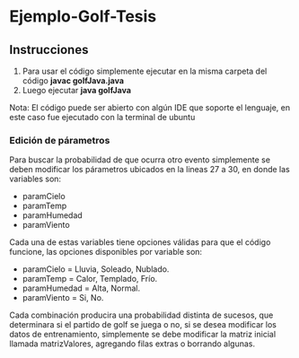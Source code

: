 # Ejemplo-Golf-Tesis

## Instrucciones 

1. Para usar el código simplemente ejecutar en la misma carpeta del código <strong>javac golfJava.java</strong>
2. Luego ejecutar <strong>java golfJava</strong>

Nota: El código puede ser abierto con algún IDE que soporte el lenguaje, en este caso fue ejecutado con la terminal de ubuntu

### Edición de párametros

Para buscar la probabilidad de que ocurra otro evento simplemente se deben modificar los párametros ubicados en la lineas 27 a 30,
en donde las variables son: 

* paramCielo
* paramTemp
* paramHumedad
* paramViento

Cada una de estas variables tiene opciones válidas para que el código funcione, las opciones disponibles por variable son:

* paramCielo = Lluvia, Soleado, Nublado.
* paramTemp = Calor, Templado, Frío. 
* paramHumedad = Alta, Normal.
* paramViento = Si, No.  

Cada combinación producira una probabilidad distinta de sucesos, que determinara si el partido de golf se juega o no, si se desea modificar los datos
de entrenamiento, simplemente se debe modificar la matriz inicial llamada matrizValores, agregando filas extras o borrando algunas. 
